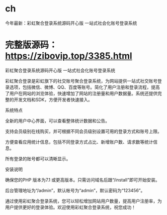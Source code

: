 # ch
今年最新：彩虹聚合登录系统源码开心版 一站式社会化账号登录系统
# 完整版源码：https://zibovip.top/3385.html

彩虹聚合登录系统源码开心版 一站式社会化账号登录系统

彩虹聚合登录是彩虹旗下的社交账号聚合登录系统，为网站提供一站式社交账号登录选项，包括微信、微博、QQ、百度等账号。简化了用户注册和登录流程，提高了用户在网站的浏览体验，快速增加了网站的注册量和用户数据量。系统还提供完整的开发文档和SDK，方便开发者快速接入。

系统特点

全新的用户中心界面，可以查看整体统计数据和公告。

支持会员级别在线购买，并可根据不同会员级别设置可用的登录方式和账号上限。

方便查看应用统计信息，包括不同登录方式占比、新增账户数、请求数等统计信息。

所有登录的账号都可以清晰显示。

安装说明

确保您的PHP 版本为7.1 或更高版本。只需访问域名后跟“/install”即可开始安装。

后台管理地址为“/admin”，默认帐号为“admin”，默认密码为“123456”。

通过使用彩虹聚合登录系统，您可以轻松增加网站用户数量，提高用户注册率，为用户提供更好的登录体验。欢迎使用彩虹聚合登录系统，祝您成功！
